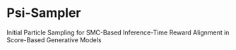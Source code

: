 # Psi-Sampler
Initial Particle Sampling for SMC-Based Inference-Time Reward Alignment in Score-Based Generative Models
